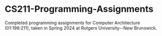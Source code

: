 # CS211-Programming-Assignments
Completed programming assignments for Computer Architecture (01:198:211), taken in Spring 2024 at Rutgers University--New Brunswick.
